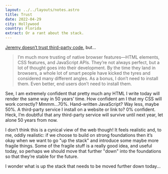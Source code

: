 ```yaml
---
layout: ../../layouts/notes.astro
title: Trust
date: 2022-04-29
city: Hollywood
country: Florida
extract: Or a rant about the stack.
---
```


[Jeremy doesn’t trust third-party code](https://adactio.com/journal/19021), but...

> I’m much more trusting of native browser features—HTML elements, CSS features, and JavaScript APIs. They’re not always perfect, but a lot of thought goes into their development. By the time they land in browsers, a whole lot of smart people have kicked the tyres and considered many different angles. As a bonus, I don’t need to install them. Even better, end users don’t need to install them.

See, I am extremely confident that pretty much any HTML I write today will render the same way in 50 years’ time. How confident am I that my CSS will work correctly? Mmmm...70%. Hand-written JavaScript? Way less, maybe 50%. A third-party service I install on a website or link to? 0% confident. Heck, I’m doubtful that any third-party service will survive until next year, let alone 50 years from now.

I don’t think this is a cynical view of the web though! It feels realistic and, to me, oddly realistic: if we choose to build on strong foundations then it’s okay when we want to go "up the stack" and introduce some maybe more fragile things. Some of the fragile stuff is a really good idea, and useful today, so perhaps we should move that further "down" into the foundations so that they’re stable for the future.

I wonder what is up the stack that needs to be moved further down today...
